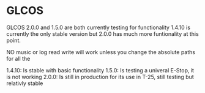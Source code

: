 # GLCOS

GLCOS 2.0.0 and 1.5.0 are both currently testing for functionality
1.4.10 is currently the only stable version but 2.0.0 has much more funtionality at this point.

NO music or log read write will work unless you change the absolute paths for all the 

1.4.10: Is stable with basic functionality
1.5.0: Is testing a univeral E-Stop, it is not working
2.0.0: Is still in production for its use in T-25, still testing but relativly stable

